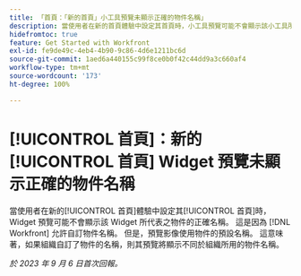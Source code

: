```yaml
---
title: 「首頁：「新的首頁」小工具預覽未顯示正確的物件名稱」
description: 當使用者在新的首頁體驗中設定其首頁時，小工具預覽可能不會顯示該小工具所代表之物件的正確名稱。這是因為 Workfront 允許自訂物件名稱。 但是，預覽影像會使用物件的預設名稱。 這意味著，如果組織自訂了物件的名稱，則其預覽將顯示不同於組織所用的物件名稱。
hidefromtoc: true
feature: Get Started with Workfront
exl-id: fe9de49c-4eb4-4b90-9c86-4d6e1211bc6d
source-git-commit: 1aed6a440155c99f8ce0b0f42c44dd9a3c660af4
workflow-type: tm+mt
source-wordcount: '173'
ht-degree: 100%

---
```


# [!UICONTROL 首頁]：新的[!UICONTROL 首頁] Widget 預覽未顯示正確的物件名稱

<!--valid issue; won't fix-->

當使用者在新的[!UICONTROL 首頁]體驗中設定其[!UICONTROL 首頁]時，Widget 預覽可能不會顯示該 Widget 所代表之物件的正確名稱。 這是因為 [!DNL Workfront] 允許自訂物件名稱。 但是，預覽影像使用物件的預設名稱。 這意味著，如果組織自訂了物件的名稱，則其預覽將顯示不同於組織所用的物件名稱。

_於 2023 年 9 月 6 日首次回報。_
